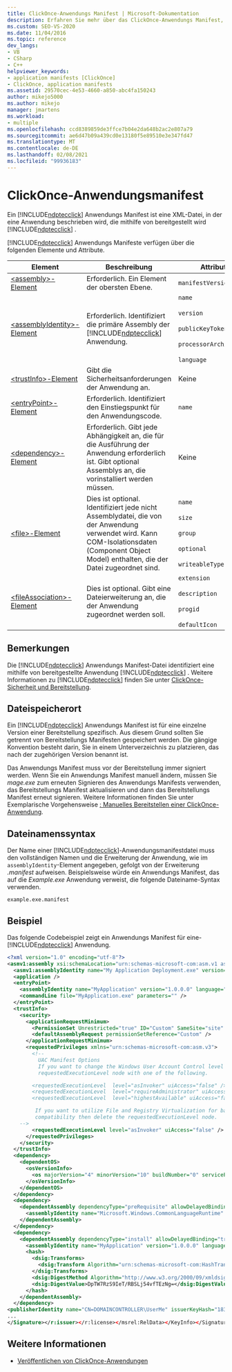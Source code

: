 ```yaml
---
title: ClickOnce-Anwendungs Manifest | Microsoft-Dokumentation
description: Erfahren Sie mehr über das ClickOnce-Anwendungs Manifest, bei dem es sich um eine XML-Datei handelt, die eine mit ClickOnce bereitgestellte Anwendung beschreibt.
ms.custom: SEO-VS-2020
ms.date: 11/04/2016
ms.topic: reference
dev_langs:
- VB
- CSharp
- C++
helpviewer_keywords:
- application manifests [ClickOnce]
- ClickOnce, application manifests
ms.assetid: 29570cec-4e53-4660-a850-abc4fa150243
author: mikejo5000
ms.author: mikejo
manager: jmartens
ms.workload:
- multiple
ms.openlocfilehash: ccd8389859de3ffce7b04e2da648b2ac2e807a79
ms.sourcegitcommit: ae6d47b09a439cd0e13180f5e89510e3e347fd47
ms.translationtype: MT
ms.contentlocale: de-DE
ms.lasthandoff: 02/08/2021
ms.locfileid: "99936183"
---
```

# <a name="clickonce-application-manifest"></a>ClickOnce-Anwendungsmanifest
Ein [!INCLUDE[ndptecclick](../deployment/includes/ndptecclick_md.md)] Anwendungs Manifest ist eine XML-Datei, in der eine Anwendung beschrieben wird, die mithilfe von bereitgestellt wird [!INCLUDE[ndptecclick](../deployment/includes/ndptecclick_md.md)] .

[!INCLUDE[ndptecclick](../deployment/includes/ndptecclick_md.md)] Anwendungs Manifeste verfügen über die folgenden Elemente und Attribute.

| Element | Beschreibung | Attribute |
| - | - | - |
| [\<assembly>-Element](../deployment/assembly-element-clickonce-application.md) | Erforderlich. Ein Element der obersten Ebene. | `manifestVersion` |
| [\<assemblyIdentity>-Element](../deployment/assemblyidentity-element-clickonce-application.md) | Erforderlich. Identifiziert die primäre Assembly der [!INCLUDE[ndptecclick](../deployment/includes/ndptecclick_md.md)] Anwendung. | `name`<br /><br /> `version`<br /><br /> `publicKeyToken`<br /><br /> `processorArchitecture`<br /><br /> `language` |
| [\<trustInfo>-Element](../deployment/trustinfo-element-clickonce-application.md) | Gibt die Sicherheitsanforderungen der Anwendung an. | Keine |
| [\<entryPoint>-Element](../deployment/entrypoint-element-clickonce-application.md) | Erforderlich. Identifiziert den Einstiegspunkt für den Anwendungscode. | `name` |
| [\<dependency>-Element](../deployment/dependency-element-clickonce-application.md) | Erforderlich. Gibt jede Abhängigkeit an, die für die Ausführung der Anwendung erforderlich ist. Gibt optional Assemblys an, die vorinstalliert werden müssen. | Keine |
| [\<file>-Element](../deployment/file-element-clickonce-application.md) | Dies ist optional. Identifiziert jede nicht Assemblydatei, die von der Anwendung verwendet wird. Kann COM-Isolationsdaten (Component Object Model) enthalten, die der Datei zugeordnet sind. | `name`<br /><br /> `size`<br /><br /> `group`<br /><br /> `optional`<br /><br /> `writeableType` |
| [\<fileAssociation>-Element](../deployment/fileassociation-element-clickonce-application.md) | Dies ist optional. Gibt eine Dateierweiterung an, die der Anwendung zugeordnet werden soll. | `extension`<br /><br /> `description`<br /><br /> `progid`<br /><br /> `defaultIcon` |

## <a name="remarks"></a>Bemerkungen
 Die [!INCLUDE[ndptecclick](../deployment/includes/ndptecclick_md.md)] Anwendungs Manifest-Datei identifiziert eine mithilfe von bereitgestellte Anwendung [!INCLUDE[ndptecclick](../deployment/includes/ndptecclick_md.md)] . Weitere Informationen zu [!INCLUDE[ndptecclick](../deployment/includes/ndptecclick_md.md)] finden Sie unter [ClickOnce-Sicherheit und Bereitstellung](../deployment/clickonce-security-and-deployment.md).

## <a name="file-location"></a>Dateispeicherort
 Ein [!INCLUDE[ndptecclick](../deployment/includes/ndptecclick_md.md)] Anwendungs Manifest ist für eine einzelne Version einer Bereitstellung spezifisch. Aus diesem Grund sollten Sie getrennt von Bereitstellungs Manifesten gespeichert werden. Die gängige Konvention besteht darin, Sie in einem Unterverzeichnis zu platzieren, das nach der zugehörigen Version benannt ist.

 Das Anwendungs Manifest muss vor der Bereitstellung immer signiert werden. Wenn Sie ein Anwendungs Manifest manuell ändern, müssen Sie *mage.exe* zum erneuten Signieren des Anwendungs Manifests verwenden, das Bereitstellungs Manifest aktualisieren und dann das Bereitstellungs Manifest erneut signieren. Weitere Informationen finden Sie unter Exemplarische Vorgehensweise [: Manuelles Bereitstellen einer ClickOnce-Anwendung](../deployment/walkthrough-manually-deploying-a-clickonce-application.md).

## <a name="file-name-syntax"></a>Dateinamenssyntax
 Der Name einer [!INCLUDE[ndptecclick](../deployment/includes/ndptecclick_md.md)]-Anwendungsmanifestdatei muss den vollständigen Namen und die Erweiterung der Anwendung, wie im `assemblyIdentity`-Element angegeben, gefolgt von der Erweiterung *.manifest* aufweisen. Beispielsweise würde ein Anwendungs Manifest, das auf die *Example.exe* Anwendung verweist, die folgende Dateiname-Syntax verwenden.

 `example.exe.manifest`

## <a name="example"></a>Beispiel
 Das folgende Codebeispiel zeigt ein Anwendungs Manifest für eine- [!INCLUDE[ndptecclick](../deployment/includes/ndptecclick_md.md)] Anwendung.

```xml
<?xml version="1.0" encoding="utf-8"?>
<asmv1:assembly xsi:schemaLocation="urn:schemas-microsoft-com:asm.v1 assembly.adaptive.xsd" manifestVersion="1.0" xmlns:asmv3="urn:schemas-microsoft-com:asm.v3" xmlns:dsig="http://www.w3.org/2000/09/xmldsig#" xmlns:co.v2="urn:schemas-microsoft-com:clickonce.v2" xmlns="urn:schemas-microsoft-com:asm.v2" xmlns:asmv1="urn:schemas-microsoft-com:asm.v1" xmlns:asmv2="urn:schemas-microsoft-com:asm.v2" xmlns:xsi="http://www.w3.org/2001/XMLSchema-instance" xmlns:co.v1="urn:schemas-microsoft-com:clickonce.v1">
  <asmv1:assemblyIdentity name="My Application Deployment.exe" version="1.0.0.0" publicKeyToken="43cb1e8e7a352766" language="neutral" processorArchitecture="x86" type="win32" />
  <application />
  <entryPoint>
    <assemblyIdentity name="MyApplication" version="1.0.0.0" language="neutral" processorArchitecture="x86" />
    <commandLine file="MyApplication.exe" parameters="" />
  </entryPoint>
  <trustInfo>
    <security>
      <applicationRequestMinimum>
        <PermissionSet Unrestricted="true" ID="Custom" SameSite="site" />
        <defaultAssemblyRequest permissionSetReference="Custom" />
      </applicationRequestMinimum>
      <requestedPrivileges xmlns="urn:schemas-microsoft-com:asm.v3">
        <!--
          UAC Manifest Options
          If you want to change the Windows User Account Control level replace the
          requestedExecutionLevel node with one of the following.

        <requestedExecutionLevel  level="asInvoker" uiAccess="false" />
        <requestedExecutionLevel  level="requireAdministrator" uiAccess="false" />
        <requestedExecutionLevel  level="highestAvailable" uiAccess="false" />

         If you want to utilize File and Registry Virtualization for backward
         compatibility then delete the requestedExecutionLevel node.
    -->
        <requestedExecutionLevel level="asInvoker" uiAccess="false" />
      </requestedPrivileges>
    </security>
  </trustInfo>
  <dependency>
    <dependentOS>
      <osVersionInfo>
        <os majorVersion="4" minorVersion="10" buildNumber="0" servicePackMajor="0" />
      </osVersionInfo>
    </dependentOS>
  </dependency>
  <dependency>
    <dependentAssembly dependencyType="preRequisite" allowDelayedBinding="true">
      <assemblyIdentity name="Microsoft.Windows.CommonLanguageRuntime" version="4.0.20506.0" />
    </dependentAssembly>
  </dependency>
  <dependency>
    <dependentAssembly dependencyType="install" allowDelayedBinding="true" codebase="MyApplication.exe" size="4096">
      <assemblyIdentity name="MyApplication" version="1.0.0.0" language="neutral" processorArchitecture="x86" />
      <hash>
        <dsig:Transforms>
          <dsig:Transform Algorithm="urn:schemas-microsoft-com:HashTransforms.Identity" />
        </dsig:Transforms>
        <dsig:DigestMethod Algorithm="http://www.w3.org/2000/09/xmldsig#sha1" />
        <dsig:DigestValue>DpTW7RzS9IeT/RBSLj54vfTEzNg=</dsig:DigestValue>
      </hash>
    </dependentAssembly>
  </dependency>
<publisherIdentity name="CN=DOMAINCONTROLLER\UserMe" issuerKeyHash="18312a18a21b215ecf4cdb20f5a0e0b0dd263c08" /><Signature Id="StrongNameSignature" xmlns="http://www.w3.org/2000/09/xmldsig#">
...
</Signature></r:issuer></r:license></msrel:RelData></KeyInfo></Signature></asmv1:assembly>
```

## <a name="see-also"></a>Weitere Informationen
- [Veröffentlichen von ClickOnce-Anwendungen](../deployment/publishing-clickonce-applications.md)